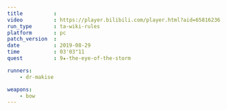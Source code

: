 ```yaml
---
title          :
video          : https://player.bilibili.com/player.html?aid=65816236
run_type       : ta-wiki-rules
platform       : pc
patch_version  : 
date           : 2019-08-29
time           : 03'03"11
quest          : 9★-the-eye-of-the-storm

runners:
    - dr-makise

weapons:
    - bow
---
```

